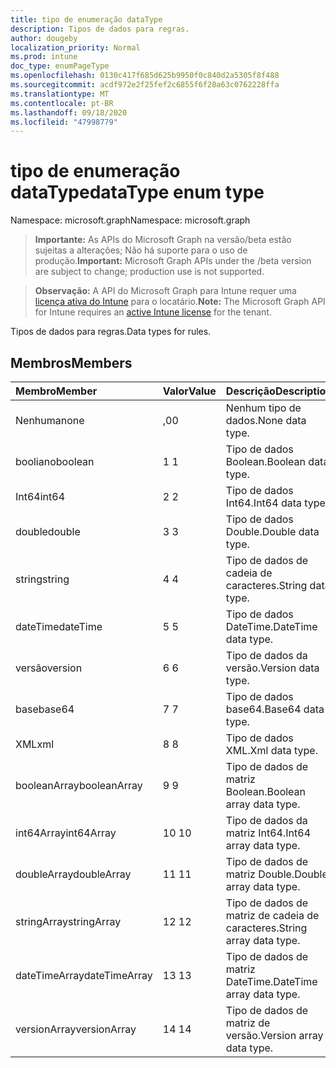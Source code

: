 ```yaml
---
title: tipo de enumeração dataType
description: Tipos de dados para regras.
author: dougeby
localization_priority: Normal
ms.prod: intune
doc_type: enumPageType
ms.openlocfilehash: 0130c417f685d625b9950f0c840d2a5305f8f488
ms.sourcegitcommit: acdf972e2f25fef2c6855f6f28a63c0762228ffa
ms.translationtype: MT
ms.contentlocale: pt-BR
ms.lasthandoff: 09/18/2020
ms.locfileid: "47998779"
---
```

# <a name="datatype-enum-type"></a><span data-ttu-id="993dd-103">tipo de enumeração dataType</span><span class="sxs-lookup"><span data-stu-id="993dd-103">dataType enum type</span></span>

<span data-ttu-id="993dd-104">Namespace: microsoft.graph</span><span class="sxs-lookup"><span data-stu-id="993dd-104">Namespace: microsoft.graph</span></span>

> <span data-ttu-id="993dd-105">**Importante:** As APIs do Microsoft Graph na versão/beta estão sujeitas a alterações; Não há suporte para o uso de produção.</span><span class="sxs-lookup"><span data-stu-id="993dd-105">**Important:** Microsoft Graph APIs under the /beta version are subject to change; production use is not supported.</span></span>

> <span data-ttu-id="993dd-106">**Observação:** A API do Microsoft Graph para Intune requer uma [licença ativa do Intune](https://go.microsoft.com/fwlink/?linkid=839381) para o locatário.</span><span class="sxs-lookup"><span data-stu-id="993dd-106">**Note:** The Microsoft Graph API for Intune requires an [active Intune license](https://go.microsoft.com/fwlink/?linkid=839381) for the tenant.</span></span>

<span data-ttu-id="993dd-107">Tipos de dados para regras.</span><span class="sxs-lookup"><span data-stu-id="993dd-107">Data types for rules.</span></span>

## <a name="members"></a><span data-ttu-id="993dd-108">Membros</span><span class="sxs-lookup"><span data-stu-id="993dd-108">Members</span></span>
|<span data-ttu-id="993dd-109">Membro</span><span class="sxs-lookup"><span data-stu-id="993dd-109">Member</span></span>|<span data-ttu-id="993dd-110">Valor</span><span class="sxs-lookup"><span data-stu-id="993dd-110">Value</span></span>|<span data-ttu-id="993dd-111">Descrição</span><span class="sxs-lookup"><span data-stu-id="993dd-111">Description</span></span>|
|:---|:---|:---|
|<span data-ttu-id="993dd-112">Nenhuma</span><span class="sxs-lookup"><span data-stu-id="993dd-112">none</span></span>|<span data-ttu-id="993dd-113">,0</span><span class="sxs-lookup"><span data-stu-id="993dd-113">0</span></span>|<span data-ttu-id="993dd-114">Nenhum tipo de dados.</span><span class="sxs-lookup"><span data-stu-id="993dd-114">None data type.</span></span>|
|<span data-ttu-id="993dd-115">booliano</span><span class="sxs-lookup"><span data-stu-id="993dd-115">boolean</span></span>|<span data-ttu-id="993dd-116">1 </span><span class="sxs-lookup"><span data-stu-id="993dd-116">1</span></span>|<span data-ttu-id="993dd-117">Tipo de dados Boolean.</span><span class="sxs-lookup"><span data-stu-id="993dd-117">Boolean data type.</span></span>|
|<span data-ttu-id="993dd-118">Int64</span><span class="sxs-lookup"><span data-stu-id="993dd-118">int64</span></span>|<span data-ttu-id="993dd-119">2 </span><span class="sxs-lookup"><span data-stu-id="993dd-119">2</span></span>|<span data-ttu-id="993dd-120">Tipo de dados Int64.</span><span class="sxs-lookup"><span data-stu-id="993dd-120">Int64 data type.</span></span>|
|<span data-ttu-id="993dd-121">double</span><span class="sxs-lookup"><span data-stu-id="993dd-121">double</span></span>|<span data-ttu-id="993dd-122">3 </span><span class="sxs-lookup"><span data-stu-id="993dd-122">3</span></span>|<span data-ttu-id="993dd-123">Tipo de dados Double.</span><span class="sxs-lookup"><span data-stu-id="993dd-123">Double data type.</span></span>|
|<span data-ttu-id="993dd-124">string</span><span class="sxs-lookup"><span data-stu-id="993dd-124">string</span></span>|<span data-ttu-id="993dd-125">4 </span><span class="sxs-lookup"><span data-stu-id="993dd-125">4</span></span>|<span data-ttu-id="993dd-126">Tipo de dados de cadeia de caracteres.</span><span class="sxs-lookup"><span data-stu-id="993dd-126">String data type.</span></span>|
|<span data-ttu-id="993dd-127">dateTime</span><span class="sxs-lookup"><span data-stu-id="993dd-127">dateTime</span></span>|<span data-ttu-id="993dd-128">5 </span><span class="sxs-lookup"><span data-stu-id="993dd-128">5</span></span>|<span data-ttu-id="993dd-129">Tipo de dados DateTime.</span><span class="sxs-lookup"><span data-stu-id="993dd-129">DateTime data type.</span></span>|
|<span data-ttu-id="993dd-130">versão</span><span class="sxs-lookup"><span data-stu-id="993dd-130">version</span></span>|<span data-ttu-id="993dd-131">6 </span><span class="sxs-lookup"><span data-stu-id="993dd-131">6</span></span>|<span data-ttu-id="993dd-132">Tipo de dados da versão.</span><span class="sxs-lookup"><span data-stu-id="993dd-132">Version data type.</span></span>|
|<span data-ttu-id="993dd-133">base</span><span class="sxs-lookup"><span data-stu-id="993dd-133">base64</span></span>|<span data-ttu-id="993dd-134">7 </span><span class="sxs-lookup"><span data-stu-id="993dd-134">7</span></span>|<span data-ttu-id="993dd-135">Tipo de dados base64.</span><span class="sxs-lookup"><span data-stu-id="993dd-135">Base64 data type.</span></span>|
|<span data-ttu-id="993dd-136">XML</span><span class="sxs-lookup"><span data-stu-id="993dd-136">xml</span></span>|<span data-ttu-id="993dd-137">8 </span><span class="sxs-lookup"><span data-stu-id="993dd-137">8</span></span>|<span data-ttu-id="993dd-138">Tipo de dados XML.</span><span class="sxs-lookup"><span data-stu-id="993dd-138">Xml data type.</span></span>|
|<span data-ttu-id="993dd-139">booleanArray</span><span class="sxs-lookup"><span data-stu-id="993dd-139">booleanArray</span></span>|<span data-ttu-id="993dd-140">9 </span><span class="sxs-lookup"><span data-stu-id="993dd-140">9</span></span>|<span data-ttu-id="993dd-141">Tipo de dados de matriz Boolean.</span><span class="sxs-lookup"><span data-stu-id="993dd-141">Boolean array data type.</span></span>|
|<span data-ttu-id="993dd-142">int64Array</span><span class="sxs-lookup"><span data-stu-id="993dd-142">int64Array</span></span>|<span data-ttu-id="993dd-143">10 </span><span class="sxs-lookup"><span data-stu-id="993dd-143">10</span></span>|<span data-ttu-id="993dd-144">Tipo de dados da matriz Int64.</span><span class="sxs-lookup"><span data-stu-id="993dd-144">Int64 array data type.</span></span>|
|<span data-ttu-id="993dd-145">doubleArray</span><span class="sxs-lookup"><span data-stu-id="993dd-145">doubleArray</span></span>|<span data-ttu-id="993dd-146">11 </span><span class="sxs-lookup"><span data-stu-id="993dd-146">11</span></span>|<span data-ttu-id="993dd-147">Tipo de dados de matriz Double.</span><span class="sxs-lookup"><span data-stu-id="993dd-147">Double array data type.</span></span>|
|<span data-ttu-id="993dd-148">stringArray</span><span class="sxs-lookup"><span data-stu-id="993dd-148">stringArray</span></span>|<span data-ttu-id="993dd-149">12 </span><span class="sxs-lookup"><span data-stu-id="993dd-149">12</span></span>|<span data-ttu-id="993dd-150">Tipo de dados de matriz de cadeia de caracteres.</span><span class="sxs-lookup"><span data-stu-id="993dd-150">String array data type.</span></span>|
|<span data-ttu-id="993dd-151">dateTimeArray</span><span class="sxs-lookup"><span data-stu-id="993dd-151">dateTimeArray</span></span>|<span data-ttu-id="993dd-152">13 </span><span class="sxs-lookup"><span data-stu-id="993dd-152">13</span></span>|<span data-ttu-id="993dd-153">Tipo de dados de matriz DateTime.</span><span class="sxs-lookup"><span data-stu-id="993dd-153">DateTime array data type.</span></span>|
|<span data-ttu-id="993dd-154">versionArray</span><span class="sxs-lookup"><span data-stu-id="993dd-154">versionArray</span></span>|<span data-ttu-id="993dd-155">14 </span><span class="sxs-lookup"><span data-stu-id="993dd-155">14</span></span>|<span data-ttu-id="993dd-156">Tipo de dados de matriz de versão.</span><span class="sxs-lookup"><span data-stu-id="993dd-156">Version array data type.</span></span>|







